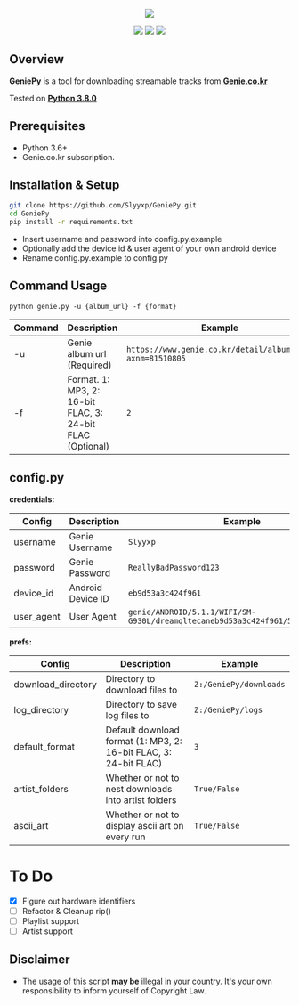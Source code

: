 <p align="center">
  <img src="https://image.genie.co.kr/imageg/web/common/logo_genie.png">
</p>  
<p align="center">
  <img src="https://img.shields.io/github/issues/Slyyxp/GeniePy?style=for-the-badge">  
  <img src="https://img.shields.io/github/languages/code-size/slyyxp/GeniePy?style=for-the-badge">  
  <img src="https://img.shields.io/maintenance/yes/2020?style=for-the-badge">  
</p>  

## Overview
**GeniePy** is a tool for downloading streamable tracks from **[Genie.co.kr](https://www.genie.co.kr/)**

Tested on **[Python 3.8.0](https://www.python.org/downloads/release/python-380/)**

## Prerequisites

- Python 3.6+
- Genie.co.kr subscription.  
  
## Installation & Setup

```bash
git clone https://github.com/Slyyxp/GeniePy.git
cd GeniePy
pip install -r requirements.txt
```

* Insert username and password into config.py.example  
* Optionally add the device id & user agent of your own android device
* Rename config.py.example to config.py

## Command Usage
```
python genie.py -u {album_url} -f {format}
```
Command  | Description  | Example
------------- | ------------- | -------------
-u | Genie album url (Required) | `https://www.genie.co.kr/detail/albumInfo?axnm=81510805`
-f | Format. 1: MP3, 2: 16-bit FLAC, 3: 24-bit FLAC (Optional) | `2`

## config.py

**credentials:**

Config  | Description  | Example
------------- | ------------- | -------------
username | Genie Username | `Slyyxp`
password | Genie Password | `ReallyBadPassword123`
device_id | Android Device ID | `eb9d53a3c424f961`
user_agent | User Agent | `genie/ANDROID/5.1.1/WIFI/SM-G930L/dreamqltecaneb9d53a3c424f961/500200714/40807`

**prefs:**

Config  | Description  | Example
------------- | ------------- | -------------
download_directory | Directory to download files to | `Z:/GeniePy/downloads`
log_directory | Directory to save log files to  | `Z:/GeniePy/logs`
default_format | Default download format (1: MP3, 2: 16-bit FLAC, 3: 24-bit FLAC) | `3`
artist_folders | Whether or not to nest downloads into artist folders | `True/False`
ascii_art | Whether or not to display ascii art on every run | `True/False`

# To Do
- [x] Figure out hardware identifiers  
- [ ] Refactor & Cleanup rip()
- [ ] Playlist support
- [ ] Artist support

## Disclaimer
- The usage of this script **may be** illegal in your country. It's your own responsibility to inform yourself of Copyright Law.